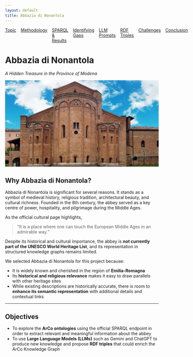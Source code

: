 ```yaml
---
layout: default
title: Abbazia di Nonantola
---
```


<nav>
  <ul style="display: flex; gap: 15px; list-style: none; padding: 0; margin: 1em 0;">
    <li><a href="topic.html">Topic</a></li>
    <li><a href="methodology.html">Methodology</a></li>
    <li><a href="sparql.html">SPARQL & Results</a></li>
    <li><a href="gaps.html">Identifying Gaps</a></li>
    <li><a href="prompts.html">LLM Prompts</a></li>
    <li><a href="rdf.html">RDF Triples</a></li>
    <li><a href="challenges.html">Challenges</a></li>
    <li><a href="conclusion.html">Conclusion</a></li>
  </ul>
</nav>

# Abbazia di Nonantola  
_A Hidden Treasure in the Province of Modena_

![Abbazia di Nonantola](assets/images/abbazia-di-nonantola.png)

## Why Abbazia di Nonantola?

Abbazia di Nonantola is significant for several reasons. It stands as a symbol of medieval history, religious tradition, architectural beauty, and cultural richness. Founded in the 8th century, the abbey served as a key centre of power, hospitality, and pilgrimage during the Middle Ages.

As the official cultural page highlights,  
> “It is a place where one can touch the European Middle Ages in an admirable way.”

Despite its historical and cultural importance, the abbey is **not currently part of the UNESCO World Heritage List**, and its representation in structured knowledge graphs remains limited.

We selected Abbazia di Nonantola for this project because:

- It is widely known and cherished in the region of **Emilia-Romagna**  
- Its **historical and religious relevance** makes it easy to draw parallels with other heritage sites  
- While existing descriptions are historically accurate, there is room to **enhance its semantic representation** with additional details and contextual links

---

## Objectives

- To explore the **ArCo ontologies** using the official SPARQL endpoint in order to extract relevant and meaningful information about the abbey  
- To use **Large Language Models (LLMs)** such as Gemini and ChatGPT to produce new knowledge and propose **RDF triples** that could enrich the ArCo Knowledge Graph
